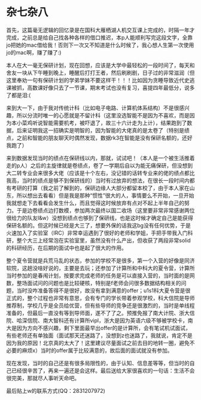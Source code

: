 # 杂七杂八

首先，这篇毫无逻辑的回忆录是在国科大雁栖湖人机交互课上完成的，时隔一年才完成，之前总是给自己找各种各样的借口推迟，本p人能顺利写完这段文字，全靠jo把她的mac借给我！否则下一次又不知道是什么时候了，我心想人生第一次使用jo的mac啊，赚了赚了:)

本人在大一毫无保研计划，现在回想，应该是大学中最轻松的一段时间了，每天和舍友一块从下午睡到晚上，睡醒后打打王者，然后刷刷剧，日子过的非常滋润（但这里奉劝一句有保研计划的学弟学妹不要这样干！！！比如因为贪睡导致近代史逃课被抓，高数课好像只去了一节课，期末考试也没有复习，喜提四年最低分，说多了都是泪:(

来到大一下，由于我对传统计科（比如电子电路、计算机体系结构）不是很感兴趣，所以分流时唯一的心愿就是不留计科（这里没选智能不是因为不喜欢，而是因为本小菜鸡听说智能需要机考，被吓退了，故三十六计走为上计），结果跑到了数据，后来证明我这一招确实是明智的，因为智能的大佬真的是太卷了（特别是绩点，之前和智能的朋友聊天时偶然发现，数据rk3在智能是没有保研名额的，还好我跑了）

来到数据发现当时的绩点在保研线以内，那就，试试吧！（本人是一个被生活推着走的p人）之后的主旋律就是卷绩点，卷了一学期后自以为能无痛保研，但没想到大二转专业会来很多大佬（应该是十个左右，没记错的话转专业来的佬的绩点都比我高，当时的绩点是够不到保研线的）当时有过放弃的想法，在很长一段时间内都有考研的打算（我之前了解到的，保研边缘人大部分都留本校了，由于本人家在山东，所以想出去看看）但是我是那种“惯性”很大的人，事情要么不开始，一旦开始我就想走下去看看会发生什么，而且觉得这时候放弃有点对不起上半年自己的努力。于是边卷绩点边打数模，参加两次最终以国二收场（这里要非常非常感谢两位很给力的队友l&w）没想到绩点也够到了保研线，也是这时候才确定自己是能获得保研名额的。但这时候已经是大三了，想要外保的话我这bg没有任何优势，于是火速加入了实验室（IRC）非常幸运遇到了很好的老师和学姐，手把手带我入门科研，整个大三上经常泡在实验室里，虽然没有什么产出，但收获了两段非常solid的科研经历，在后期的面试中也是起了很大的作用。

整个夏令营就是兵荒马乱的状态，参加的学校不是很多，第一个入营的好像是同济软院，这趟没啥好说的，主要是去玩；还参加了计算所和中科大的夏令营，计算所当时参加的是春闱计划，按要求完成老师的任务是可以直接入营的，当时面的是网数，整场面试问的问题也是比较硬核，特别是f老师会问很多数据结构相关的问题，当时没咋准备答得不是很好，故没有拿到满意的offer；u1s1科大夏令营是很正式的，整个过程也非常有意思，会有专门的学长带着参观学校，科大信院是导师推荐制，学校几乎是全员给优营，但有些导师的竞争还是很激烈的，当时是单线程准备的，但最后一直没有等到导师面，遂不了了之。预推免报了南大计院、浙大信院、哈深信院、南大智科还有计算所vipl，浙大是因为英语六级不够被学校卡，南大是因为方向不感兴趣，剩下里面最早出offer的是计算所，会有笔试机试面试，有些老师还有单独面（面试那天还迷路了，没想到z也迷路了，我就说，肯定不是因为我的原因！北京真的太大了！这里建议尽量面试之前去目的地转一圈，避免不必要的麻烦x）当时的offer属于比较满意的，故后面的面试就没有参加。

现在发现，当时的自己还是有很多局限性的，由于认知、信息差等等，但当时的自己已经很辛苦了，再来一遍还是会这样。最后送给大家很喜欢的一句话：生活不会很完美，那就尽人事听天命吧。

最后贴上w的联系方式(QQ：2831207972)

